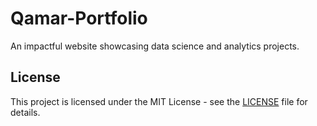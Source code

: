 # Qamar-Portfolio
An impactful website showcasing data science and analytics projects.

## License
This project is licensed under the MIT License - see the [LICENSE](LICENSE) file for details.
